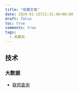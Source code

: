 ```yaml
---
title: "收藏文章"
date: 2020-01-15T21:31:46+08:00
draft: false
toc: true
comments: true
tags:
  - 收藏夹
---
```


## 技术

### 大数据

* [联邦查询](https://www.infoq.cn/article/QqMSSgKOUbAarVJfotff)
